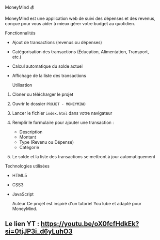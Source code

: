   MoneyMind 💰

MoneyMind est une application web de suivi des dépenses et des revenus, conçue pour vous aider à mieux gérer votre budget au quotidien.

  Fonctionnalités

- Ajout de transactions (revenus ou dépenses)
- Catégorisation des transactions (Éducation, Alimentation, Transport, etc.)
- Calcul automatique du solde actuel
- Affichage de la liste des transactions

   Utilisation

1. Cloner ou télécharger le projet
2. Ouvrir le dossier `PROJET - MONEYMIND`
3. Lancer le fichier `index.html` dans votre navigateur
4. Remplir le formulaire pour ajouter une transaction :
   - Description
   - Montant
   - Type (Revenu ou Dépense)
   - Catégorie

5. Le solde et la liste des transactions se mettront à jour automatiquement

  Technologies utilisées

- HTML5
- CSS3
- JavaScript

   Auteur
Ce projet est inspiré d'un tutoriel YouTube et adapté pour MoneyMind.

Le lien YT : https://youtu.be/oX0fcfHdkEk?si=0tjJP3i_d6yLuhO3
---